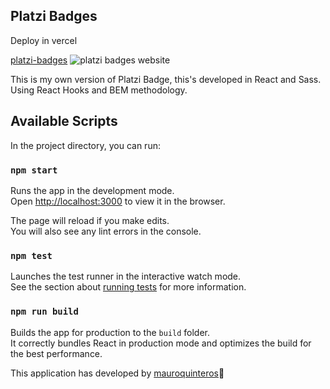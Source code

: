 ## Platzi Badges

Deploy in vercel

[platzi-badges]()
![platzi badges website](https://repository-images.githubusercontent.com/313504176/40112800-292f-11eb-9a47-870a934390e6)

This is my own version of Platzi Badge, this's developed in React and Sass.<br/>
Using React Hooks and BEM methodology.

## Available Scripts

In the project directory, you can run:

### `npm start`

Runs the app in the development mode.<br />
Open [http://localhost:3000](http://localhost:3000) to view it in the browser.

The page will reload if you make edits.<br />
You will also see any lint errors in the console.

### `npm test`

Launches the test runner in the interactive watch mode.<br />
See the section about [running tests](https://facebook.github.io/create-react-app/docs/running-tests) for more information.

### `npm run build`

Builds the app for production to the `build` folder.<br />
It correctly bundles React in production mode and optimizes the build for the best performance.

This application has developed by [mauroquinteros](https://twitter.com/maurooquinteros)💚